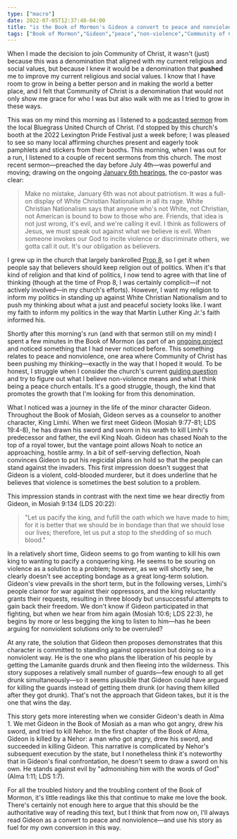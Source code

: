 ```yaml
---
type: ["macro"]
date: 2022-07-05T12:37:48-04:00
title: "is the Book of Mormon's Gideon a convert to peace and nonviolence?"
tags: ["Book of Mormon","Gideon","peace","non-violence","Community of Christ","Capitol riot","Christian nationalism","Lexington","Pride","Proposition 8"]
---
```


When I made the decision to join Community of Christ, it wasn't (just) because this was a denomination that aligned with my current religious and social values, but because I knew it would be a denomination that **pushed** me to improve my current religious and social values. I know that I have room to grow in being a better person and in making the world a better place, and I felt that Community of Christ is a denomination that would not only show me grace for who I was but also walk with me as I tried to grow in these ways.

This was on my mind this morning as I listened to a [podcasted sermon](https://soundcloud.com/bluegrass-church/an-unchristian-usa-by-kenny-bishop) from the local Bluegrass United Church of Christ. I'd stopped by this church's booth at the 2022 Lexington Pride Festival just a week before; I was pleased to see so many local affirming churches present and eagerly took pamphlets and stickers from their booths. This morning, when I was out for a run, I listened to a couple of recent sermons from this church. The most recent sermon—preached the day before July 4th—was powerful and moving; drawing on the ongoing [January 6th hearings](https://en.wikipedia.org/wiki/United_States_House_Select_Committee_on_the_January_6_Attack_public_hearings), the co-pastor was clear: 

> Make no mistake, January 6th was not about patriotism. It was a full-on display of White Christian Nationalism in all its rage. White Christian Nationalism says that anyone who's not White, not Christian, not American is bound to bow to those who are. Friends, that idea is not just wrong, it's evil, and we're calling it evil. I think as followers of Jesus, we must speak out against what we believe is evil. When someone invokes our God to incite violence or discriminate others, we gotta call it out. It's our obligation as believers.

I grew up in the church that largely bankrolled [Prop 8](https://en.wikipedia.org/wiki/2008_California_Proposition_8), so I get it when people say that believers should keep religion out of politics. When it's that kind of religion and that kind of politics, I now tend to agree with that line of thinking (though at the time of Prop 8, I was certainly complicit—if not actively involved—in my church's efforts). However, I want my religion to inform my politics in standing up against White Christian Nationalism and to push my thinking about what a just and peaceful society looks like. I want my faith to inform my politics in the way that Martin Luther King Jr.'s faith informed his.

Shortly after this morning's run (and with that sermon still on my mind) I spent a few minutes in the Book of Mormon (as part of an [ongoing project](https://spencergreenhalgh.com/tags/rereading-the-book-of-mormon-project/) and noticed something that I had never noticed before. This something relates to peace and nonviolence, one area where Community of Christ has been pushing my thinking—exactly in the way that I hoped it would. To be honest, I struggle when I consider the church's current [guiding question](https://cofchrist.org/guiding-question/) and try to figure out what I believe non-violence means and what I think being a peace church entails. It's a good struggle, though, the kind that promotes the growth that I'm looking for from this denomination.

What I noticed was a journey in the life of the minor character Gideon. Throughout the Book of Mosiah, Gideon serves as a counselor to another character, King Limhi. When we first meet Gideon (Mosiah 9:77-81; LDS 19:4-8), he has drawn his sword and sworn in his wrath to kill Limhi's predecessor and father, the evil King Noah. Gideon has chased Noah to the top of a royal tower, but the vantage point allows Noah to notice an approaching, hostile army. In a bit of self-serving deflection, Noah convinces Gideon to put his regicidal plans on hold so that the people can stand against the invaders. This first impression doesn't suggest that Gideon is a violent, cold-blooded murderer, but it does underline that he believes that violence is sometimes the best solution to a problem.

This impression stands in contrast with the next time we hear directly from Gideon, in Mosiah 9:134 (LDS 20:22):

> "Let us pacify the king, and fufill the oath which we have made to him; for it is better that we should be in bondage than that we should lose our lives; therefore, let us put a stop to the shedding of so much blood."

In a relatively short time, Gideon seems to go from wanting to kill his own king to wanting to pacify a conquering king. He seems to be souring on violence as a solution to a problem; however, as we will shortly see, he clearly doesn't see accepting bondage as a great long-term solution. Gideon's view prevails in the short term, but in the following verses, Limhi's people clamor for war against their oppressors, and the king reluctantly grants their requests, resulting in three bloody but unsuccessful attempts to gain back their freedom. We don't know if Gideon participated in that fighting, but when we hear from him again (Mosiah 10:6; LDS 22:3), he begins by more or less begging the king to listen to him—has he been arguing for nonviolent solutions only to be overruled? 

At any rate, the solution that Gideon then proposes demonstrates that this character is committed to standing against oppression but doing so in a nonviolent way. He is the one who plans the liberation of his people by getting the Lamanite guards drunk and then fleeing into the wilderness. This story supposes a relatively small number of guards—few enough to all get drunk simultaneously—so it seems plausible that Gideon could have argued for killing the guards instead of getting them drunk (or having them killed after they got drunk). That's not the approach that Gideon takes, but it is the one that wins the day. 

This story gets more interesting when we consider Gideon's death in Alma 1. We met Gideon in the Book of Mosiah as a man who got angry, drew his sword, and tried to kill Nehor. In the first chapter of the Book of Alma, Gideon is killed by a Nehor: a man who got angry, drew his sword, and succeeded in killing Gideon. This narrative is complicated by Nehor's subsequent execution by the state, but I nonetheless think it's noteworthy that in Gideon's final confrontation, he doesn't seem to draw a sword on his own. He stands against evil by "admonishing him with the words of God" (Alma 1:11; LDS 1:7).

For all the troubled history and the troubling content of the Book of Mormon, it's little readings like this that continue to make me love the book. There's certainly not enough here to argue that this should be the authoritative way of reading this text, but I think that from now on, I'll always read Gideon as a convert to peace and nonviolence—and use his story as fuel for my own conversion in this way.
